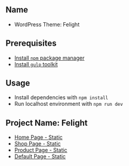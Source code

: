 ## Name
* WordPress Theme: Felight

## Prerequisites
* [Install `npm` package manager](https://www.npmjs.com/package/npm-install)
* [Install `gulp` toolkit](https://www.npmjs.com/package/gulp-install)

## Usage
* Install dependencies with `npm install`
* Run localhost environment with `npm run dev`

## Project Name: Felight
* [Home Page - Static](https://petschoice-owen.github.io/felight-static/index.html)
* [Shop Page - Static](https://petschoice-owen.github.io/felight-static/shop.html)
* [Product Page - Static](https://petschoice-owen.github.io/felight-static/product-page.html)
* [Default Page - Static](https://petschoice-owen.github.io/felight-static/default.html)